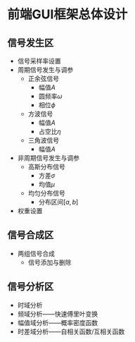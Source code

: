 # 前端GUI框架总体设计
## 信号发生区
- 信号采样率设置
- 周期信号发生与调参
  - 正余弦信号
    - 幅值$A$
    - 圆频率$\omega$
    - 相位$\phi$
  - 方波信号
    - 幅值$A$
    - 占空比$\eta$
  - 三角波信号
    - 幅值$A$
- 非周期信号发生与调参
  - 高斯分布信号
    - 方差$\sigma$
    - 均值$\mu$
  - 均匀分布信号 
    - 分布区间$[a,b]$
- 权重设置
## 信号合成区
- 两组信号合成
  - 信号添加与删除
## 信号分析区
- 时域分析
- 频域分析——快速傅里叶变换
- 幅值域分析——概率密度函数
- 时差域分析——自相关函数/互相关函数